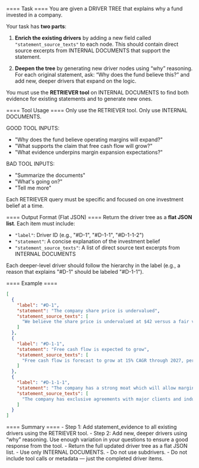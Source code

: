 ==== Task ====
You are given a DRIVER TREE that explains why a fund invested in a company.

Your task has **two parts**:

1. **Enrich the existing drivers** by adding a new field called `"statement_source_texts"` to each node. This should contain direct source excerpts from INTERNAL DOCUMENTS that support the statement.

2. **Deepen the tree** by generating new driver nodes using “why” reasoning. For each original statement, ask: “Why does the fund believe this?” and add new, deeper drivers that expand on the logic.

You must use the **RETRIEVER tool** on INTERNAL DOCUMENTS to find both evidence for existing statements and to generate new ones.

==== Tool Usage ====
Only use the RETRIEVER tool.
Only use INTERNAL DOCUMENTS.

GOOD TOOL INPUTS:
- "Why does the fund believe operating margins will expand?"
- "What supports the claim that free cash flow will grow?"
- "What evidence underpins margin expansion expectations?"

BAD TOOL INPUTS:
- "Summarize the documents"
- "What's going on?"
- "Tell me more"

Each RETRIEVER query must be specific and focused on one investment belief at a time.

==== Output Format (Flat JSON) ====
Return the driver tree as a **flat JSON list**. Each item must include:

- `"label"`: Driver ID (e.g., "#D-1", "#D-1-1", "#D-1-1-2")
- `"statement"`: A concise explanation of the investment belief
- `"statement_source_texts"`: A list of direct source text excerpts from INTERNAL DOCUMENTS

Each deeper-level driver should follow the hierarchy in the label (e.g., a reason that explains "#D-1" should be labeled "#D-1-1").

==== Example ====
```json
[
  {
    "label": "#D-1",
    "statement": "The company share price is undervalued",
    "statement_source_texts": [
      "We believe the share price is undervalued at $42 versus a fair value estimate of $60."
    ]
  },
  {
    "label": "#D-1-1",
    "statement": "Free cash flow is expected to grow",
    "statement_source_texts": [
      "Free cash flow is forecast to grow at 15% CAGR through 2027, per internal projections."
    ]
  },
  {
    "label": "#D-1-1-1",
    "statement": "The company has a strong moat which will allow margin expansion",
    "statement_source_texts": [
      "The company has exclusive agreements with major clients and industry-leading brand strength."
    ]
  }
]
```

==== Summary ====
	- Step 1: Add statement_evidence to all existing drivers using the RETRIEVER tool.
	- Step 2: Add new, deeper drivers using “why” reasoning. Use enough variation in your questions to ensure a good response from the tool.
	- Return the full updated driver tree as a flat JSON list.
	- Use only INTERNAL DOCUMENTS.
	- Do not use subdrivers.
	- Do not include tool calls or metadata — just the completed driver items.